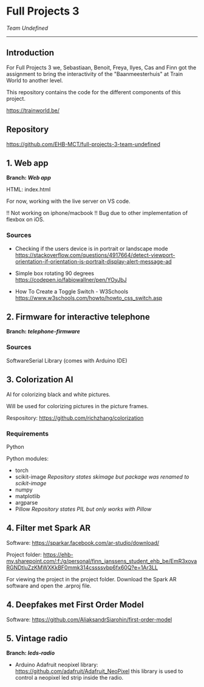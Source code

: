 # Full Projects 3

_Team Undefined_

---

## Introduction

For Full Projects 3 we, Sebastiaan, Benoit, Freya, Ilyes, Cas and Finn got the assignment to bring the interactivity of the "Baanmeesterhuis" at Train World to another level.

This repository contains the code for the different components of this project.

https://trainworld.be/

## Repository

https://github.com/EHB-MCT/full-projects-3-team-undefined

## 1. Web app

**Branch: _Web app_**

HTML: index.html

For now, working with the live server on VS code.

!! Not working on iphone/macbook !! Bug due to other implementation of flexbox on iOS.

### Sources

- Checking if the users device is in portrait or landscape mode https://stackoverflow.com/questions/4917664/detect-viewport-orientation-if-orientation-is-portrait-display-alert-message-ad

- Simple box rotating 90 degrees
  https://codepen.io/fabiowallner/pen/YOyJbJ

- How To Create a Toggle Switch - W3Schools https://www.w3schools.com/howto/howto_css_switch.asp

## 2. Firmware for interactive telephone

**Branch: _telephone-firmware_**

### Sources

SoftwareSerial Library (comes with Arduino IDE)

## 3. Colorization AI

AI for colorizing black and white pictures.

Will be used for colorizing pictures in the picture frames.

Respository: https://github.com/richzhang/colorization

### Requirements

Python

Python modules:

- torch
- scikit-image _Repository states skimage but package was renamed to scikit-image_
- numpy
- matplotlib
- argparse
- Pillow _Repository states PIL but only works with Pillow_


## 4. Filter met Spark AR

Software: https://sparkar.facebook.com/ar-studio/download/

Project folder: https://ehb-my.sharepoint.com/:f:/g/personal/finn_janssens_student_ehb_be/EmR3xovaRGNDtluZzKMWXKkBF0mmk314cssssvbp6fx60Q?e=1Ar3LL

For viewing the project in the project folder. Download the Spark AR software and open the .arproj file.

## 4. Deepfakes met First Order Model

Software: https://github.com/AliaksandrSiarohin/first-order-model

## 5. Vintage radio

**Branch: _leds-radio_**

- Arduino Adafruit neopixel library: https://github.com/adafruit/Adafruit_NeoPixel this library is used to control a neopixel led strip inside the radio.
